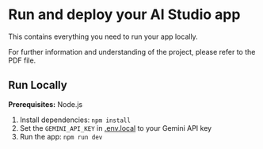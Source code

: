 # Run and deploy your AI Studio app

This contains everything you need to run your app locally.

For further information and understanding of the project, please refer to the PDF file.

## Run Locally

**Prerequisites:**  Node.js


1. Install dependencies:
   `npm install`
2. Set the `GEMINI_API_KEY` in [.env.local](.env.local) to your Gemini API key
3. Run the app:
   `npm run dev`
